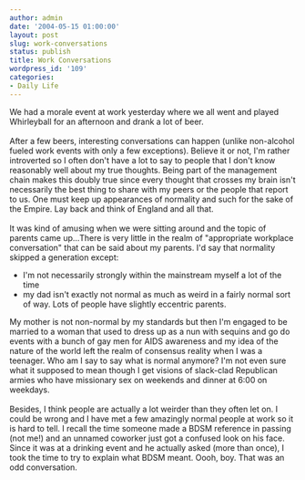 ```yaml
---
author: admin
date: '2004-05-15 01:00:00'
layout: post
slug: work-conversations
status: publish
title: Work Conversations
wordpress_id: '109'
categories:
- Daily Life
---
```

We had a morale event at work yesterday where we all went and played Whirleyball for an afternoon and drank a lot of beer.<br /><br />After a few beers, interesting conversations can happen (unlike non-alcohol fueled work events with only a few exceptions). Believe it or not, I'm rather introverted so I often don't have a lot to say to people that I don't know reasonably well about my true thoughts. Being part of the management chain makes this doubly true since every thought that crosses my brain isn't necessarily the best thing to share with my peers or the people that report to us. One must keep up appearances of normality and such for the sake of the Empire. Lay back and think of England and all that.<br /><br />It was kind of amusing when we were sitting around and the topic of parents came up...There is very little in the realm of "appropriate workplace conversation" that can be said about my parents. I'd say that normality skipped a generation except: 
<ul>
<li>I'm not necessarily strongly within the mainstream myself a lot of the time 
</li><li>my dad isn't exactly not normal as much as weird in a fairly normal sort of way. Lots of people have slightly eccentric parents.</li></ul>My mother is not non-normal by my standards but then I'm engaged to be married to a woman that used to dress up as a nun with sequins and go do events with a bunch of gay men for AIDS awareness and my idea of the nature of the world left the realm of consensus reality when I was a teenager. Who am I say to say what is normal anymore? I'm not even sure what it supposed to mean though I get visions of slack-clad Republican armies who have missionary sex on weekends and dinner at 6:00 on weekdays.<br /><br />Besides, I think people are actually a lot weirder than they often let on. I could be wrong and I have met a few amazingly normal people at work so it is hard to tell. I recall the time someone made a BDSM reference in passing (not me!) and an unnamed coworker just got a confused look on his face. Since it was at a drinking event and he actually asked (more than once), I took the time to try to explain what BDSM meant. Oooh, boy. That was an odd conversation.
